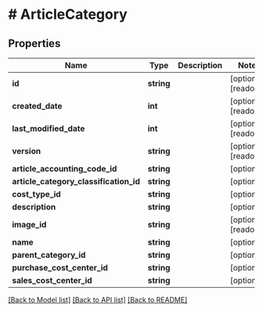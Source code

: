# # ArticleCategory

## Properties

Name | Type | Description | Notes
------------ | ------------- | ------------- | -------------
**id** | **string** |  | [optional] [readonly]
**created_date** | **int** |  | [optional] [readonly]
**last_modified_date** | **int** |  | [optional] [readonly]
**version** | **string** |  | [optional] [readonly]
**article_accounting_code_id** | **string** |  | [optional]
**article_category_classification_id** | **string** |  | [optional]
**cost_type_id** | **string** |  | [optional]
**description** | **string** |  | [optional]
**image_id** | **string** |  | [optional] [readonly]
**name** | **string** |  | [optional]
**parent_category_id** | **string** |  | [optional]
**purchase_cost_center_id** | **string** |  | [optional]
**sales_cost_center_id** | **string** |  | [optional]

[[Back to Model list]](../../README.md#models) [[Back to API list]](../../README.md#endpoints) [[Back to README]](../../README.md)

